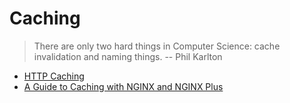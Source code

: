 Caching
=======

> There are only two hard things in Computer Science: cache invalidation and naming things.
> -- Phil Karlton

- [HTTP Caching](https://developers.google.com/web/fundamentals/performance/optimizing-content-efficiency/http-caching)
- [A Guide to Caching with NGINX and NGINX Plus](https://www.nginx.com/blog/nginx-caching-guide/)